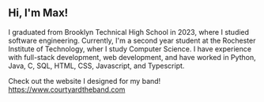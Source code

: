 ## Hi, I'm Max!

I graduated from Brooklyn Technical High School in 2023, where I studied software engineering. 
Currently, I'm a second year student at the Rochester Institute of Technology, wher I study 
Computer Science. I have experience with full-stack development, web development, and have worked in 
Python, Java, C, SQL, HTML, CSS, Javascript, and Typescript. 

Check out the website I designed for my band! https://www.courtyardtheband.com
